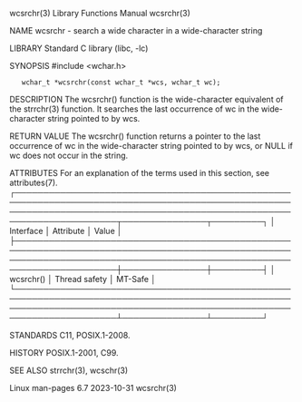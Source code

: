 wcsrchr(3)                                                                                Library Functions Manual                                                                               wcsrchr(3)

NAME
       wcsrchr - search a wide character in a wide-character string

LIBRARY
       Standard C library (libc, -lc)

SYNOPSIS
       #include <wchar.h>

       wchar_t *wcsrchr(const wchar_t *wcs, wchar_t wc);

DESCRIPTION
       The wcsrchr() function is the wide-character equivalent of the strrchr(3) function.  It searches the last occurrence of wc in the wide-character string pointed to by wcs.

RETURN VALUE
       The wcsrchr() function returns a pointer to the last occurrence of wc in the wide-character string pointed to by wcs, or NULL if wc does not occur in the string.

ATTRIBUTES
       For an explanation of the terms used in this section, see attributes(7).
       ┌────────────────────────────────────────────────────────────────────────────────────────────────────────────────────────────────────────────────────────────────────────┬───────────────┬─────────┐
       │ Interface                                                                                                                                                              │ Attribute     │ Value   │
       ├────────────────────────────────────────────────────────────────────────────────────────────────────────────────────────────────────────────────────────────────────────┼───────────────┼─────────┤
       │ wcsrchr()                                                                                                                                                              │ Thread safety │ MT-Safe │
       └────────────────────────────────────────────────────────────────────────────────────────────────────────────────────────────────────────────────────────────────────────┴───────────────┴─────────┘

STANDARDS
       C11, POSIX.1-2008.

HISTORY
       POSIX.1-2001, C99.

SEE ALSO
       strrchr(3), wcschr(3)

Linux man-pages 6.7                                                                              2023-10-31                                                                                      wcsrchr(3)
